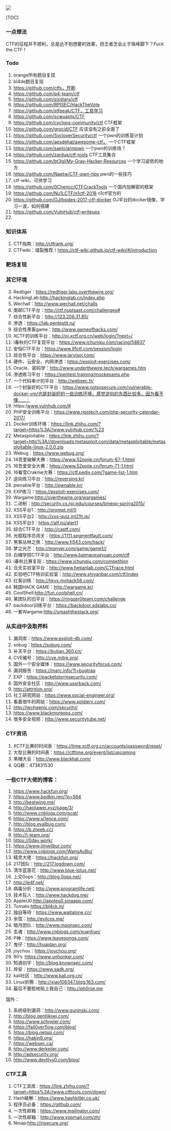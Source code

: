 ![](http://ovc0f0a85.bkt.clouddn.com/201803241917_140.png)

[TOC]

### 一点想法
CTF的征程并不顺利，总是达不到想要的效果，但王者怎会止于珠峰脚下？Fuck the CTF !

### Todo
1. orange所有题目复现
2. bl4de题目复现
3. https://github.com/ctfs，开刷
4. https://github.com/p4-team/ctf
5. https://github.com/sixstars/ctf
6. https://github.com/RPISEC/HackTheVote
7. https://github.com/stfpeak/CTF，工具学习
8. https://github.com/scwuaptx/CTF
9. https://github.com/cyclops-community/ctf   CTF框架
10. https://github.com/grocid/CTF 应该没有之前全面了
11. https://github.com/SycloverSecurity/ctf  一个pwn的训练营计划
12. https://github.com/apsdehal/awesome-ctf， 一个CTF框架
13. https://github.com/saelo/armpwn   一个pwn的训练场？
14. https://github.com/zardus/ctf-tools   CTF工具集合
15. https://github.com/bt3gl/My-Gray-Hacker-Resources 一个学习姿势的地方
16. https://github.com/Naetw/CTF-pwn-tips   pwn的一些技巧
17. ctf-wiki，可供学习
18. https://github.com/0Chencc/CTFCrackTools  一个国内加解密的框架
19. https://github.com/Nu1LCTF/n1ctf-2018     n1ctf官方的
20. https://github.com/OJ/bsides-2017-ctf-docker  OJ平台的docker镜像，学习一波，如何搭建
21. https://github.com/VulnHub/ctf-writeups
22. 

### 知识体系

1. CTF指南：http://ctfrank.org/
2. CTFwiki：墙裂推荐！https://ctf-wiki.github.io/ctf-wiki/#/introduction


### 靶场复现
### 其它环境

3. Redtiger：https://redtiger.labs.overthewire.org/
4. HackingLab:http://hackinglab.cn/index.php
5. Wechall：http://www.wechall.net/challs
6. 南邮CTF平台：http://ctf.nuptsast.com/challenges#
7. 综合性新平台：http://123.206.31.85/
8. 渗透：https://lab.pentestit.ru/
9. 综合性黑客game：http://www.gameofhacks.com/
10. XCTF的训练平台：http://oj.xctf.org.cn/web/login/?next=/
11. I春秋的CTF复现平台：https://www.ichunqiu.com/racing/58837
12. 安恒CTF平台：https://www.91ctf.com/session/login
13. 综合性平台：https://www.jarvisoj.com/
14. 硬件、云安全、内网渗透：https://exploit-exercises.com/
15. Oracle、密码学：http://www.underthewire.tech/wargames.htm
16. 渗透练习平台：https://pentest.training/mockexams.php
17. 一个代码审计的平台：http://websec.fr/
18. 一个封装好的CTF平台：https://www.notsosecure.com/vulnerable-docker-vm/也是封装好的一些训练环境，感觉逆向的东西比较多，因为看不懂……：
19. https:/www.vulnhub.com/#
20. PHP安全训练平台：https://www.ripstech.com/php-security-calendar-2017/
21. Docker训练环境：https://link.zhihu.com/?target=https%3A//www.vulnhub.com/%23
22. Metasploitable：https://link.zhihu.com/?target=http%3A//downloads.metasploit.com/data/metasploitable/metasploitable-linux-2.0.0.zip
23. Webug：https://www.webug.org/
24. 14吾爱破解大赛：https://www.52pojie.cn/forum-67-1.html
25. 16吾爱安全大赛：https://www.52pojie.cn/forum-71-1.html
26. 16看雪Crakme大赛：https://ctf.pediy.com/?game-list-1.htm
27. 逆向练习平台：http://reversing.kr/
28. pwnable平台：http://pwnable.kr/
29. EXP练习：https://exploit-exercises.com/
30. Wargame:http://overthewire.org/wargames/
31. 二进制：http://security.cs.rpi.edu/courses/binexp-spring2015/
32. XSS平台1：http://prompt.ml/0
33. XSS平台2：http://xss-quiz.int21h.jp/
34. XSS平台3：https://alf.nu/alert1
35. 综合CTF平台：http://captf.com/
36. 光棍程序员闯关：https://1111.segmentfault.com/
37. 黑客丛林之旅：http://www.fj543.com/hack/
38. 梦之光芒：http://monyer.com/game/game1//
39. 白帽学院CTF平台：http://www.baimaoxueyuan.com/ctf
40. i春秋比赛复现：https://www.ichunqiu.com/competition
41. 合天实验室平台：http://www.hetianlab.com/CTFrace.html
42. 实验吧CTF特训实验室：http://www.shiyanbar.com/ctf/index
43. 红客训练：http://hkyx.myhack58.com/
44. 韩国HACK GAME：http://wargame.kr/
45. CoolShell:http://fun.coolshell.cn/
46. 某团队的旧平台：https://ringzer0team.com/challenge
47. backdoor训练平台：https://backdoor.sdslabs.co/
48. 一套Wargame:http://smashthestack.org/

### 从实战中汲取养料
1. 漏洞库：https://www.exploit-db.com/
2. sobug：https://sobug.com/
3. 补天平台：https://butian.360.cn/
4. CVE编号：http://cve.mitre.org/
5. 国外一个安全媒体：https://www.securityfocus.com/
6. 漏洞报告：https://marc.info/?l=bugtraq
7. EXP：https://packetstormsecurity.com/
8. 国外安全社区：http://www.ussrback.com/
9. http://attrition.org/
10. 社工研究网站：https://www.social-engineer.org/
11. 看着很牛的网站：https://www.soldierx.com/
12. http://techgenix.com/security/
13. https://www.blackmoreops.com/
14. 很多安全视频：http://www.securitytube.net/

### CTF资讯

1. XCTF比赛的时间表：https://time.xctf.org.cn/accounts/password/reset/
2. 大型比赛的时间表：https://ctftime.org/event/list/upcoming
3. 黑帽大会：http://www.blackhat.com/
4. QQ群：473831530

### 一些CTF大佬的博客：
1. https://www.hackfun.org/
2. https://www.bodkin.ren/?p=564
3. http://bestwing.me/
4. http://haojiawei.xyz/page/3/
5. http://www.cnblogs.com/pcat/
6. https://www.si1ence.com/
7. http://blog.evalbug.com/
8. https://b.zlweb.cc/
9. http://l-team.org/
10. https://0day.work/
11. https://www.jimwilbur.com/
12. http://www.cnblogs.com/WangAoBo/
13. 精灵大佬：https://hackfun.org/
14. 217团队：http://217.logdown.com/
15. 清华蓝莲花：http://www.blue-lotus.net/
16. 上交0ops：http://blog.0ops.net/
17. http://le4f.net/
18. 病毒分析：http://www.programlife.net/
19. 技术狂人：http://www.hackdog.me/
20. AppleU0:http://appleu0.sinaapp.com/
21. Tomato:https://bl4ck.in/
22. 独自等待：https://www.waitalone.cn/
23. 余弦：http://evilcos.me/
24. 暗月团队：http://www.moonsec.com/
25. 玄魂：http://www.cnblogs.com/xuanhun/
26. P神：https://www.leavesongs.com/
27. 鬼仔：http://huaidan.org/
28. joychou：https://joychou.org/
29. 90‘s :https://www.unhonker.com/
30. 知道创宇：http://blog.knownsec.com/
31. 焠安：https://www.sadk.org/
32. kali社区：http://www.kali.org.cn/
33. Linux折腾：http://xiao106347.blog.163.com/
34. 最后不要脸地贴上我自己：http://ph0rse.me

国外：
1. 系统级别漏洞：http://www.guninski.com/
2. http://blog.gentilkiwi.com/
3. https://www.schneier.com/
4. https://fail0verflow.com/blog/
5. https://blog.netspi.com/
6. https://hakin9.org/
7. https://websec.ca/
8. http://www.derkeiler.com/
9. http://adsecurity.org/
10. http://www.devttys0.com/blog/


### CTF工具
1. CTF工具库 : https://link.zhihu.com/?target=https%3A//www.ctftools.com/down/
2. Hash破解：https://www.hashkiller.co.uk/
3. 程序员必备：https://github.com/
4. 一次性邮箱：https://www.mailinator.com/
5. 一次性邮箱：http://www.yopmail.com/zh/
6. Nmap:http://insecure.org/


